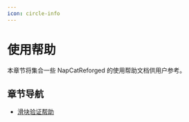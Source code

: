 ```yaml
---
icon: circle-info
---
```

# 使用帮助

本章节将集合一些 NapCatReforged 的使用帮助文档供用户参考。

## 章节导航

* [滑块验证帮助](./slider-verify.md)
